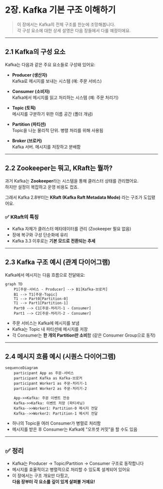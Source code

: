 # 2장. Kafka 기본 구조 이해하기

> 이 장에서는 Kafka의 전체 구조를 한눈에 조망해봅니다.  
> 각 구성 요소에 대한 상세 설명은 다음 장들에서 다룰 예정이에요.

---

## 2.1 Kafka의 구성 요소

Kafka는 다음과 같은 주요 요소들로 구성돼 있어요:

- **Producer (생산자)**  
  Kafka로 메시지를 보내는 시스템 (예: 주문 서비스)

- **Consumer (소비자)**  
  Kafka에서 메시지를 읽고 처리하는 시스템 (예: 주문 처리기)

- **Topic (토픽)**  
  메시지를 구분하기 위한 이름 공간 (폴더 개념)

- **Partition (파티션)**  
  Topic을 나눈 물리적 단위. 병렬 처리를 위해 사용됨

- **Broker (브로커)**  
  Kafka 서버. 메시지를 저장하고 분배함

---

## 2.2 Zookeeper는 뭐고, KRaft는 뭘까?

과거 Kafka는 **Zookeeper**라는 시스템을 통해 클러스터 상태를 관리했어요.  
하지만 설정이 복잡하고 운영 비용도 컸죠.

그래서 Kafka 2.8부터는 **KRaft (Kafka Raft Metadata Mode)** 라는 구조가 도입됐어요.

### ✅ KRaft의 특징
- Kafka 자체가 클러스터 메타데이터를 관리 (Zookeeper 필요 없음)
- 장애 복구와 구성 단순화에 유리
- Kafka 3.3 이후로는 **기본 모드로 전환되는 추세**

---

## 2.3 Kafka 구조 예시 (관계 다이어그램)

Kafka에서 메시지는 다음 흐름으로 전달돼요:

```mermaid
graph TD
    P1[주문-서비스 - Producer] --> B1[Kafka-브로커]
    B1 --> T1[주문-Topic]
    T1 --> Part0[Partition-0]
    T1 --> Part1[Partition-1]
    Part0 --> C1[주문-처리기-1 - Consumer]
    Part1 --> C2[주문-처리기-2 - Consumer]
```

- 주문 서비스는 Kafka에 메시지를 보냄
- Kafka는 Topic 내 파티션에 메시지를 저장
- 각 Consumer는 **한 개의 Partition만 소비**함 (같은 Consumer Group으로 동작)

---

## 2.4 메시지 흐름 예시 (시퀀스 다이어그램)

```mermaid
sequenceDiagram
    participant App as 주문-서비스
    participant Kafka as Kafka-브로커
    participant Worker1 as 주문-처리기-1
    participant Worker2 as 주문-처리기-2

    App->>Kafka: 주문 이벤트 전송
    Kafka->>Kafka: 이벤트 저장 (파티셔닝)
    Kafka-->>Worker1: Partition-0 메시지 전달
    Kafka-->>Worker2: Partition-1 메시지 전달
```

- 하나의 Topic을 여러 Consumer가 병렬로 처리함
- 메시지를 받은 후 Consumer는 Kafka에 "오프셋 커밋"을 할 수도 있음

---

## ✅ 정리

- Kafka는 Producer → Topic/Partition → Consumer 구조로 동작합니다
- 메시지를 효율적이고 병렬적으로 처리할 수 있도록 설계되어 있어요
- 이 장에서는 구조 개요만 다뤘고,  
  **다음 장부터 각 요소를 깊이 있게 살펴볼 거예요!**